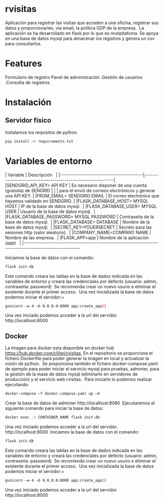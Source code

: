 # rvisitas 
Aplicación para registrar las visitas que acceden a una oficina, registrar sus datos y proporcionarles, vía email, la política GDP de la empresa. 
La aplicación se ha desarrollado en flask por lo que es mutipltafoma. Se apoya en una base de datos mysql para almacenar los registros y genera un csv para consultarlos.

# Features
Formulario de registro 
Panel de administración
.Gestión de usuarios
.Consulta de registros.

# Instalación 
## Servidor físico 
Instalamos los requisitos de python. 
```bash 
pip install –r requirements.txt 
```
# Variables de entorno 
| Variable                                 | Descripción                                                  | 
|------------------------------------------|̣̣̣--------------------------------------------------------------|
|SENDGRID_API_KEY= API KEY                 | Es necesario disponer de una cuenta (gratuita) de SENGRID    |
|                                          | para él envió de correos electrónicos y generar una API KEY. |
|FROM_EMAIL= SENDGRID EMAIL                | El correo electrónico que hayamos validado en SENDGRID.      |
|FLASK_DATABASE_HOST= MYSQL HOST           | IP de la base de datos mysql.                                |
|FLASK_DATABASE_USER= MYSQL USER           | Usuario de la base de datos mysql.                           |
|FLASK_DATABASE_PASSWORD= MYSQL PASSWORD   | Contraseña de la base de datos mysql.                        |
|FLASK_DATABASE= DATABASE                  | Nombre de la base de datos mysql.                            |
|SECRET_KEY=YOUERSECRET                    | Secreto para las sesiones http (valor aleatorio).            |
|COMPANY_NAME=COMPANY NAME                 | Nombre de las empresa.                                       |
|FLASK_APP=app                             | Nombre de la aplicación (app)                                |
|----------------------------------------------------------------------------------------------------------

Iniciamos la base de datos con el comando: 

```bash 
flask init-db 
```

Este comando creara las tablas en la base de dados indicada en las variables de entorno y creará las credenciales por defecto (usuario: admin, contraseña: password) 
Se recomienda crear un nuevo usurio e eliminar el existente durante el primer acceso. 
Una vez inicializada la base de datos podemos iniciar el servidor:+ 
```bash 
gunicorn –w 4 –b 0.0.0.0:8000 app:create_app() 
```
Una vez iniciado podemos acceder a la url del servidor. 
http://localhost:8000 

## Docker 

La imagen para docker esta disponible en docker hub https://hub.docker.com/r/lliwi/rvisitas 
En el repositorio se proporciona el fichero Dockerfile para poder generar la imagen en local y actualizar la visión de python. 
Se proporciona también el fichero docker-compose.yaml de ejemplo para poder iniciar el servicio mysql para pruebas, adminier, para la gestión de la mase de datos mysql (eliminarlo en servidores de producción) y el servicio web rvisitas. 
Para iniciarlo lo podemos realizar ejecutando: 
```bash 
docker-compose –f docker-compose.yaml up –d 
```
Crear la base de datos de adminier http://localhost:8080 
Ejecutaremos el siguiente comando para iniciar la base de datos: 
```bash 
docker exec -t CONTAINER_NAME flask init-db 
```
Una vez iniciado podemos acceder a la url del servidor. 
http://localhost:8000 
Iniciamos la base de datos con el comando: 
```bash 
flask init-db 
```
Este comando creara las tablas en la base de dados indicada en las variables de entorno y creará las credenciales por defecto (usuario: admin, contraseña: password) 
Se recomienda crear un nuevo usurio e eliminar el existente durante el primer acceso. 
Una vez inicializada la base de datos podemos iniciar el servidor:+ 
```bash 
gunicorn –w 4 –b 0.0.0.0:8000 app:create_app() 
```
Una vez iniciado podemos acceder a la url del servidor. 
http://localhost:8000 
